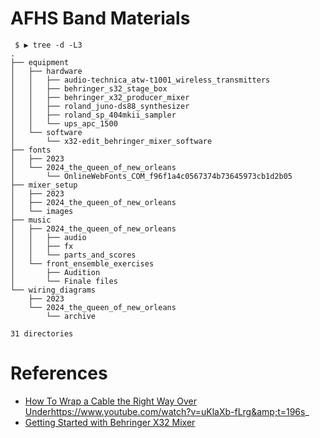 # AFHS Band Materials

```
 $ ▶ tree -d -L3
.
├── equipment
│   ├── hardware
│   │   ├── audio-technica_atw-t1001_wireless_transmitters
│   │   ├── behringer_s32_stage_box
│   │   ├── behringer_x32_producer_mixer
│   │   ├── roland_juno-ds88_synthesizer
│   │   ├── roland_sp_404mkii_sampler
│   │   └── ups_apc_1500
│   └── software
│       └── x32-edit_behringer_mixer_software
├── fonts
│   ├── 2023
│   └── 2024_the_queen_of_new_orleans
│       └── OnlineWebFonts_COM_f96f1a4c0567374b73645973cb1d2b05
├── mixer_setup
│   ├── 2023
│   ├── 2024_the_queen_of_new_orleans
│   └── images
├── music
│   ├── 2024_the_queen_of_new_orleans
│   │   ├── audio
│   │   ├── fx
│   │   └── parts_and_scores
│   └── front_ensemble_exercises
│       ├── Audition
│       └── Finale files
└── wiring_diagrams
    ├── 2023
    └── 2024_the_queen_of_new_orleans
        └── archive

31 directories
```

# References
- [How To Wrap a Cable the Right Way Over Under]()https://www.youtube.com/watch?v=uKlaXb-fLrg&amp;t=196s_
- [Getting Started with Behringer X32 Mixer](https://www.youtube.com/watch?v=_UeGxfbSV9U&ab_channel=Sweetwater)
